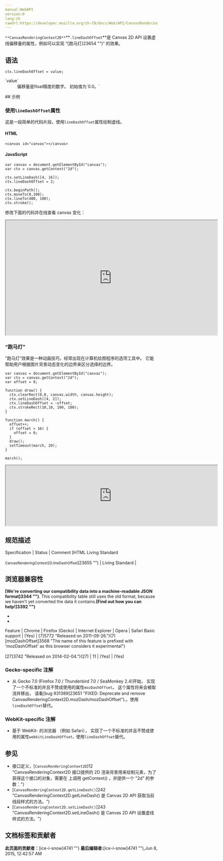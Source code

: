 ```yaml
---
manual:WebAPI
version:0
lang:zh
rawUrl:https://developer.mozilla.org/zh-CN/docs/Web/API/CanvasRenderingContext2D/lineDashOffset
---
```






`**CanvasRenderingContext2D**`**`.lineDashOffset`**是 Canvas 2D API 设置虚线偏移量的属性，例如可以实现 “[跑马灯]23654 "")“ 的效果。


## 语法<a name="语法"></a>

```
ctx.lineDashOffset = value;

```
<dl><dt id=''>`value`</dt><dd>偏移量是float精度的数字。 初始值为`0.0。`</dd></dl>
## 示例<a name="示例"></a>

### 使用`lineDashOffset`属性<a name="使用_lineDashOffset_属性"></a>


这是一段简单的代码片段，使用`lineDashOffset`属性绘制虚线。


#### HTML<a name="HTML"></a>

```
<canvas id="canvas"></canvas>
```

#### JavaScript<a name="JavaScript"></a>

```
var canvas = document.getElementById("canvas");
var ctx = canvas.getContext("2d");

ctx.setLineDash([4, 16]);
ctx.lineDashOffset = 2;

ctx.beginPath();
ctx.moveTo(0,100);
ctx.lineTo(400, 100);
ctx.stroke(); 

```


修改下面的代码并在线查看 canvas 变化：



<iframe src='https://mdn.mozillademos.org/zh-CN/docs/Web/API/CanvasRenderingContext2D/lineDashOffset$samples/Playable_code?revision=813499' width='700' height='380'></iframe>



### “跑马灯”<a name="Marching_ants"></a>


”跑马灯“效果是一种动画技巧，经常出现在计算机绘图程序的选项工具中。 它能帮助用户根据图片背景动态变化的边界来区分选择的边界。


```
var canvas = document.getElementById("canvas");
var ctx = canvas.getContext("2d");
var offset = 0;

function draw() {
  ctx.clearRect(0,0, canvas.width, canvas.height);
  ctx.setLineDash([4, 2]);
  ctx.lineDashOffset = -offset;
  ctx.strokeRect(10,10, 100, 100);
}

function march() {
  offset++;
  if (offset > 16) {
    offset = 0;
  }
  draw();
  setTimeout(march, 20);
}

march();
```


<iframe src='https://mdn.mozillademos.org/zh-CN/docs/Web/API/CanvasRenderingContext2D/lineDashOffset$samples/Marching_ants?revision=813499' width='700' height='200'></iframe>



## 规范描述<a name="规范描述"></a>
Specification | Status | Comment 
[HTML Living Standard<br></br><small>CanvasRenderingContext2D.lineDashOffset</small>]23655 "") | Living Standard |  


## 浏览器兼容性<a name="浏览器兼容性"></a>


**[We&#39;re converting our compatibility data into a machine-readable JSON format]3344 "")**. This compatibility table still uses the old format, because we haven&#39;t yet converted the data it contains.**[Find out how you can help!]3392 "")**


* 
* 
Feature | Chrome | Firefox (Gecko) | Internet Explorer | Opera | Safari 
Basic support | (Yes) | [7]5772 "Released on 2011-09-26.")(7)[mozDashOffset]3568 "The name of this feature is prefixed with 'mozDashOffset' as this browser considers it experimental")<br></br>[27]3742 "Released on 2014-02-04.")(27) | 11 | (Yes) | (Yes) 




### Gecko-specific 注解<a name="Gecko-specific_注解"></a>

* 从 Gecko 7.0 (Firefox 7.0 / Thunderbird 7.0 / SeaMonkey 2.4)开始， 实现了一个不标准的并且不赞成使用的属性`mozDashOffset`。 这个属性将来会被取消并移出， 请看[bug 931389]23651 "FIXED: Deprecate and remove CanvasRenderingContext2D.mozDash/mozDashOffset").。使用`lineDashOffset`替代。

### WebKit-specific 注解<a name="WebKit-specific_注解"></a>

* 基于 WebKit- 的浏览器 （例如 Safari）， 实现了一个不标准的并且不赞成使用的属性`webkitLineDashOffset。`使用`lineDashOffset`替代。

## 参见<a name="参见"></a>

* 接口定义，[`CanvasRenderingContext2D`]12 "CanvasRenderingContext2D 接口提供的 2D 渲染背景用来绘制<canvas>元素，为了获得这个接口的对象，需要在 <canvas> 上调用 getContext() ，并提供一个 "2d" 的参数：")
* [`CanvasRenderingContext2D.getLineDash()`]242 "CanvasRenderingContext2D.getLineDash() 是 Canvas 2D API 获取当前线段样式的方法。")
* [`CanvasRenderingContext2D.setLineDash()`]243 "CanvasRenderingContext2D.setLineDash() 是 Canvas 2D API 设置虚线样式的方法。")



## 文档标签和贡献者
**此页面的贡献者：**[ice-i-snow]4741 "")
**最后编辑者:**[ice-i-snow]4741 ""),<time>Jun 8, 2015, 12:42:57 AM</time>


